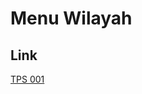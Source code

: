 # Menu Wilayah

## Link

[TPS 001](https://github.com/gigit-pemilu/pemilu-2024-74-sulawesi-tenggara/tree/main/pileg-dpr/hitung-suara/sub/74-sulawesi-tenggara/sub/12-konawe-kepulauan/sub/02-wawonii-utara/sub/2010-wawoea/sub/001-tps)

